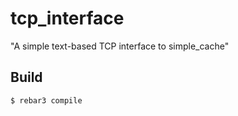 tcp_interface
=====

"A simple text-based TCP interface to simple_cache"

Build
-----

    $ rebar3 compile
